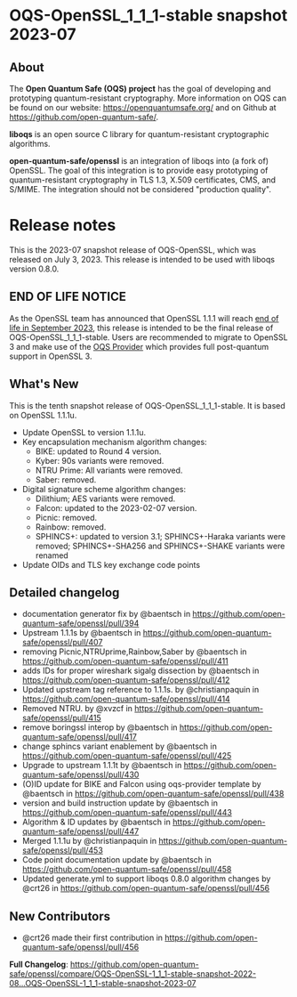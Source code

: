 OQS-OpenSSL_1\_1\_1-stable snapshot 2023-07
===============================================

About
-----

The **Open Quantum Safe (OQS) project** has the goal of developing and prototyping quantum-resistant cryptography.  More information on OQS can be found on our website: https://openquantumsafe.org/ and on Github at https://github.com/open-quantum-safe/.

**liboqs** is an open source C library for quantum-resistant cryptographic algorithms.

**open-quantum-safe/openssl** is an integration of liboqs into (a fork of) OpenSSL.  The goal of this integration is to provide easy prototyping of quantum-resistant cryptography in TLS 1.3, X.509 certificates, CMS, and S/MIME.  The integration should not be considered "production quality".

Release notes
=============

This is the 2023-07 snapshot release of OQS-OpenSSL, which was released on July 3, 2023.  This release is intended to be used with liboqs version 0.8.0.

END OF LIFE NOTICE
------------------

As the OpenSSL team has announced that OpenSSL 1.1.1 will reach [end of life in September 2023](https://www.openssl.org/blog/blog/2023/03/28/1.1.1-EOL/), this release is intended to be the final release of OQS-OpenSSL_1\_1\_1-stable.  Users are recommended to migrate to OpenSSL 3 and make use of the [OQS Provider](https://github.com/open-quantum-safe/oqs-provider/) which provides full post-quantum support in OpenSSL 3.

What's New
----------

This is the tenth snapshot release of OQS-OpenSSL_1\_1\_1-stable.  It is based on OpenSSL 1.1.1u.

- Update OpenSSL to version 1.1.1u.
- Key encapsulation mechanism algorithm changes:
  - BIKE: updated to Round 4 version.
  - Kyber: 90s variants were removed.
  - NTRU Prime: All variants were removed.
  - Saber: removed.
- Digital signature scheme algorithm changes:
  - Dilithium; AES variants were removed.
  - Falcon: updated to the 2023-02-07 version.
  - Picnic: removed.
  - Rainbow: removed.
  - SPHINCS+: updated to version 3.1; SPHINCS+-Haraka variants were removed; SPHINCS+-SHA256 and SPHINCS+-SHAKE variants were renamed
- Update OIDs and TLS key exchange code points

Detailed changelog
------------------

* documentation generator fix by @baentsch in https://github.com/open-quantum-safe/openssl/pull/394
* Upstream 1.1.1s by @baentsch in https://github.com/open-quantum-safe/openssl/pull/407
* removing Picnic,NTRUprime,Rainbow,Saber by @baentsch in https://github.com/open-quantum-safe/openssl/pull/411
* adds IDs for proper wireshark sigalg dissection by @baentsch in https://github.com/open-quantum-safe/openssl/pull/412
* Updated upstream tag reference to 1.1.1s. by @christianpaquin in https://github.com/open-quantum-safe/openssl/pull/414
* Removed NTRU. by @xvzcf in https://github.com/open-quantum-safe/openssl/pull/415
* remove boringssl interop by @baentsch in https://github.com/open-quantum-safe/openssl/pull/417
* change sphincs variant enablement by @baentsch in https://github.com/open-quantum-safe/openssl/pull/425
* Upgrade to upstream 1.1.1t by @baentsch in https://github.com/open-quantum-safe/openssl/pull/430
* (O)ID update for BIKE and Falcon using oqs-provider template by @baentsch in https://github.com/open-quantum-safe/openssl/pull/438
* version and build instruction update by @baentsch in https://github.com/open-quantum-safe/openssl/pull/443
* Algorithm & ID updates by @baentsch in https://github.com/open-quantum-safe/openssl/pull/447
* Merged 1.1.1u by @christianpaquin in https://github.com/open-quantum-safe/openssl/pull/453
* Code point documentation update by @baentsch in https://github.com/open-quantum-safe/openssl/pull/458
* Updated generate.yml to support liboqs 0.8.0 algorithm changes by @crt26 in https://github.com/open-quantum-safe/openssl/pull/456

## New Contributors
* @crt26 made their first contribution in https://github.com/open-quantum-safe/openssl/pull/456

**Full Changelog**: https://github.com/open-quantum-safe/openssl/compare/OQS-OpenSSL-1_1_1-stable-snapshot-2022-08...OQS-OpenSSL-1_1_1-stable-snapshot-2023-07